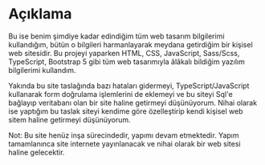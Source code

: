 # Açıklama

Bu ise benim şimdiye kadar edindiğim tüm web tasarım bilgilerimi kullandığım, bütün o bilgileri harmanlayarak meydana getirdiğim bir kişisel web sitesidir. Bu projeyi yaparken HTML, CSS, JavaScript, Sass/Scss, TypeScript, Bootstrap 5 gibi tüm web tasarımıyla âlâkalı bildiğim yazılım bilgilerimi kullandım. 

Yakında bu site taslağında bazı hataları gidermeyi,  TypeScript/JavaScript kullanarak form doğrulama işlemlerini de eklemeyi ve bu siteyi Sql'e  bağlayıp veritabanı olan bir site haline getirmeyi düşünüyorum. Nihai olarak ise yaptığım bu taslak siteyi kendime göre özelleştirip kendi kişisel web sitem haline getirmeyi düşünüyorum.

Not: Bu site henüz inşa sürecindedir, yapımı devam etmektedir. Yapım tamamlanınca site internete yayınlanacak ve nihai olarak bir web sitesi haline gelecektir.